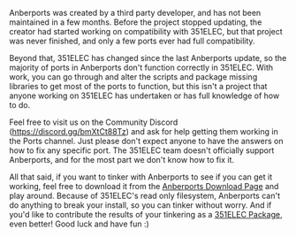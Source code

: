Anberports was created by a third party developer, and has not been maintained in a few months. Before the project stopped updating, the creator had started working on compatibility with 351ELEC, but that project was never finished, and only a few ports ever had full compatibility.

Beyond that, 351ELEC has changed since the last Anberports update, so the majority of ports in Anberports don't function correctly in 351ELEC. With work, you can go through and alter the scripts and package missing libraries to get most of the ports to function, but this isn't a project that anyone working on 351ELEC has undertaken or has full knowledge of how to do.

Feel free to visit us on the Community Discord (https://discord.gg/bmXtCt88Tz) and ask for help getting them working in the Ports channel. Just please don't expect anyone to have the answers on how to fix any specific port. The 351ELEC team doesn't officially support Anberports, and for the most part we don't know how to fix it.

All that said, if you want to tinker with Anberports to see if you can get it working, feel free to download it from the [Anberports Download Page](https://github.com/sponsors/krishenriksen) and play around. Because of 351ELEC's read only filesystem, Anberports can't do anything to break your install, so you can tinker without worry. And if you'd like to contribute the results of your tinkering as a [351ELEC Package](https://github.com/351ELEC/351ELEC/wiki/Contributing-to-351ELEC#contributing-community-built-packages), even better! Good luck and have fun :)